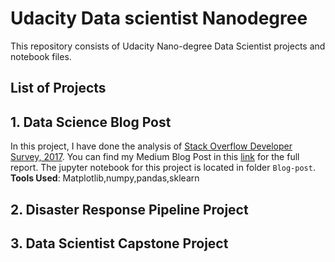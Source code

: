 # Udacity Data scientist Nanodegree 
This repository consists of Udacity Nano-degree Data Scientist projects and notebook files.

## List of Projects

## 1. Data Science Blog Post
In this project, I have done the analysis of [Stack Overflow Developer Survey, 2017](https://www.kaggle.com/stackoverflow/so-survey-2017/data). You can find my Medium Blog Post in this [link](xyz.com) for the full report. The jupyter notebook for this project is located in folder `Blog-post`.
**Tools Used**: Matplotlib,numpy,pandas,sklearn


## 2. Disaster Response Pipeline Project

## 3. Data Scientist Capstone Project
